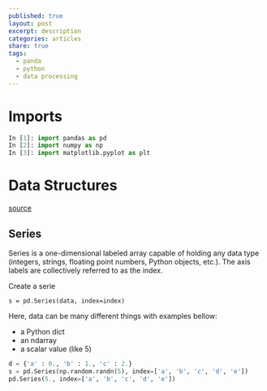 ```yaml
---
published: true
layout: post
excerpt: description
categories: articles
share: true
tags:
  - panda
  - python
  - data processing
---
```

# Imports
```python
In [1]: import pandas as pd
In [2]: import numpy as np
In [3]: import matplotlib.pyplot as plt
```

# Data Structures
[source](http://pandas.pydata.org/pandas-docs/stable/dsintro.html)
## Series
Series is a one-dimensional labeled array capable of holding any data type (integers, strings, floating point numbers, Python objects, etc.). The axis labels are collectively referred to as the index.

Create a serie
```pyhton
s = pd.Series(data, index=index)
```

Here, data can be many different things with examples bellow:
- a Python dict
- an ndarray
- a scalar value (like 5)

```python
d = {'a' : 0., 'b' : 1., 'c' : 2.}
s = pd.Series(np.random.randn(5), index=['a', 'b', 'c', 'd', 'e'])
pd.Series(5., index=['a', 'b', 'c', 'd', 'e'])
```



